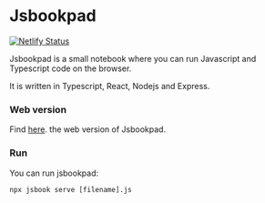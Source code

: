 # Jsbookpad

[![Netlify Status](https://api.netlify.com/api/v1/badges/50eb71ad-ad62-45e4-a0a1-6e464d960722/deploy-status)](https://app.netlify.com/sites/jsbookpad/deploys)

Jsbookpad is a small notebook where you can run Javascript and Typescript code on the browser.

It is written in Typescript, React, Nodejs and Express.

### Web version

Find [here](https://jsbookpad.guimochila.com). the web version of Jsbookpad.

### Run

You can run jsbookpad:

`npx jsbook serve [filename].js`
